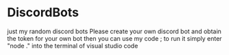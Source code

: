 # DiscordBots
just my random discord bots
Please create your own discord bot and obtain the token for your own bot then you can use my code ;
to run it simply enter "node ." into the terminal of visual studio code
